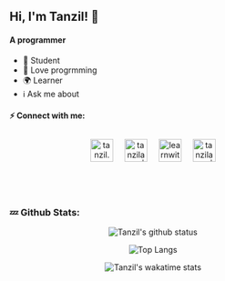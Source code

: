## Hi, I'm Tanzil! :wave:


#### A programmer

- :telescope: Student 
- :seedling: Love progrmming  
- :earth_africa: Learner
- :information_source: Ask me about

#### :zap: Connect with me:
<div align="center">

[<img alt="tanzil.web | Facebook" width="40px" style="padding:8px" src="https://img-premium.flaticon.com/png/512/733/733547.png?token=exp=1621246748~hmac=a2feb9ef728b203375e98b0400057853" />][facebook]
[<img alt="tanzilamd | Telegram" width="40px" style="padding:8px" src="https://img-premium.flaticon.com/png/512/906/906377.png?token=exp=1621246835~hmac=d661b00199989c36c213864c3c7f40ec" />][telegram]
[<img alt="learnwithtanzil | youtube" width="40px" style="padding:8px" src="https://img-premium.flaticon.com/png/512/1384/1384060.png?token=exp=1621246896~hmac=db37f7249c53a2986ba26b94399c799b">][youtube]
[<img alt="tanzilamd | insta" width="40px" style="padding:8px" src="https://img-premium.flaticon.com/png/512/2111/2111463.png?token=exp=1621246651~hmac=7d9715109cc665796baf8ba91d8a7744">][instagram]
</div>


<br />
<br/>

### :zzz: Github Stats:
<div align="center">

![Tanzil's github status](https://github-readme-stats.vercel.app/api?username=tanzilamd&show_icons=true&theme=merko&card_width=450&hide_border=enable)

![Top Langs](https://github-readme-stats.vercel.app/api/top-langs/?username=tanzilamd&layout=demo&theme=gruvbox&langs_count=15&card_width=490&hide_border=enable)

![Tanzil's wakatime stats](https://github-readme-stats.vercel.app/api/wakatime?username=tanzilamd&theme=gruvbox&card_width=400&hide_border=enable)
</div>





[facebook]: https://facebook.com/tanzil.web
[telegram]: https://t.me/tanzilamd
[youtube]: https://www.youtube.com/channel/UCBy4hBWyBHsRMP8cQT9NRqw
[instagram]: https://www.instagram.com/tanzilamd/





